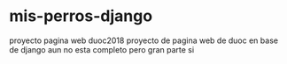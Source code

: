 # mis-perros-django
proyecto pagina web duoc2018
proyecto de pagina web de duoc en base de django aun no esta completo pero gran parte si 
